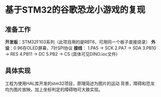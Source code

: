 # 基于STM32的谷歌恐龙小游戏的复现
## 准备工作
**开发板**：STM32F103系列（此项目用的是RBT6，可用同一个板子直接烧录）
**外设**：0.96存OLED屏幕，7针SPI协议
**接线**：
    1.PA5 -> SCK
    2.PA7 -> SDA
    3.PB10 -> RES
    4.PB11 -> DC
    5.PB2 -> CS
(具体可见DINO.ioc文件)

## 具体实现
工程为使用HAL库开发的stm32项目，原理简述为图片的运动
背景，障碍和恐龙均为图片放映，加上坐标判定的障碍物可大致实现。
